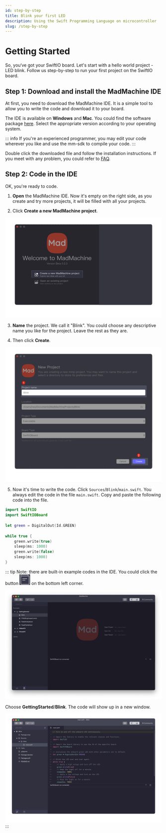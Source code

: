 ```yaml
---
id: step-by-step
title: Blink your first LED
description: Using the Swift Programming Language on microcontroller
slug: /step-by-step
---
```


# Getting Started

So, you‘ve got your SwiftIO board. Let's start with a hello world project - LED blink. Follow us step-by-step to run your first project on the SwiftIO board.

## **Step 1: Download and install the MadMachine IDE**

At first, you need to download the MadMachine IDE. It is a simple tool to allow you to write the code and download it to your board.  

The IDE is available on **Windows** and **Mac**. You could find the software package [here](https://github.com/madmachineio/MadMachineIDE/releases/tag/v0.1.1). Select the appropriate version according to your operating system. 

::: info
If you're an experienced programmer, you may edit your code wherever you like and use the mm-sdk to compile your code.
:::

Double click the downloaded file and follow the installation instructions. If you meet with any problem, you could refer to [FAQ](/docs/faq.md). 

## **Step 2: Code in the IDE**

OK, you're ready to code. 

1. **Open** the MadMachine IDE. Now it's empty on the right side, as you create and try more projects, it will be filled with all your projects.

2. Click **Create a new MadMachine project**.

![img](img/create.png)

3. **Name** the project. We call it "Blink". You could choose any descriptive name you like for the project. Leave the rest as they are. 

4. Then click **Create**.

![img](img/create2.png)

5. Now it's time to write the code. Click `Sources`/`Blink`/`main.swift`. You always edit the code in the file `main.swift`. Copy and paste the following code into the file.

```swift title="Blink"
import SwiftIO
import SwiftIOBoard

let green = DigitalOut(Id.GREEN)
​
while true {
    green.write(true)
    sleep(ms: 1000)
    green.write(false)
    sleep(ms: 1000)
}
```

::: tip
Note: there are built-in example codes in the IDE. You could click the button ![example](img/example.jpeg) on the bottom left corner.

![example code](img/exampleCode.jpeg)

Choose **GettingStarted**/**Blink**. The code will show up in a new window.

![blink](img/blink.png)
:::
